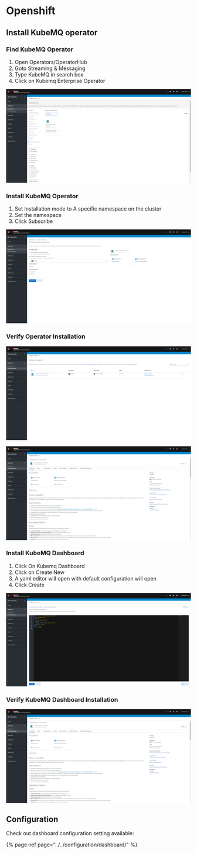 # Openshift

## Install KubeMQ operator

### Find KubeMQ Operator

1. Open Operators/OperatorHub
2. Goto Streaming & Messaging
3. Type KubeMQ in search box
4. Click on Kubemq Enterprise Operator

![](../../.gitbook/assets/install-operator-1.png)

### Install KubeMQ Operator

1. Set Installation mode to A specific namespace on the cluster
2. Set the namespace
3. Click Subscribe

![](../../.gitbook/assets/install-operator-2.png)

### Verify Operator Installation

![](../../.gitbook/assets/install-operator-3.png)

![](../../.gitbook/assets/install-operator-4.png)

### Install KubeMQ Dashboard

1. Click On Kubemq Dashboard 
2. Click on Create New
3. A yaml editor will open with default configuration will open
4. Click Create

![](../../.gitbook/assets/create-dashboard.png)

### Verify KubeMQ Dashboard Installation

![](../../.gitbook/assets/create-cluster-1.png)

## Configuration

Check out dashboard configuration setting available:

{% page-ref page="../../configuration/dashboard/" %}

